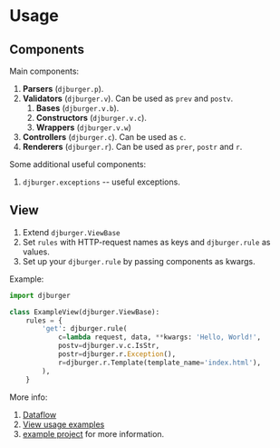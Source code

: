 # Usage

## Components

Main components:

1. **Parsers** (`djburger.p`).
2. **Validators** (`djburger.v`). Can be used as `prev` and `postv`.
    1. **Bases** (`djburger.v.b`).
    2. **Constructors** (`djburger.v.c`).
    3. **Wrappers** (`djburger.v.w`)
3. **Controllers** (`djburger.c`). Can be used as `c`.
4. **Renderers** (`djburger.r`). Can be used as `prer`, `postr` and `r`.

Some additional useful components:

1. `djburger.exceptions` -- useful exceptions.


## View

1. Extend `djburger.ViewBase`
1. Set `rules` with HTTP-request names as keys and `djburger.rule` as values.
1. Set up your `djburger.rule` by passing components as kwargs.

Example:

```python
import djburger

class ExampleView(djburger.ViewBase):
    rules = {
        'get': djburger.rule(
            c=lambda request, data, **kwargs: 'Hello, World!',
            postv=djburger.v.c.IsStr,
            postr=djburger.r.Exception(),
            r=djburger.r.Template(template_name='index.html'),
        ),
    }
```

More info:

1. [Dataflow](philosophy.html#dataflow)
1. [View usage examples](examples.html#view)
1. [example project](https://github.com/orsinium/djburger/tree/master/example) for more information.
